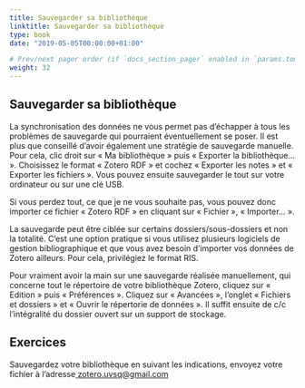 ```yaml
---
title: Sauvegarder sa bibliothèque
linktitle: Sauvegarder sa bibliothèque
type: book
date: "2019-05-05T00:00:00+01:00"

# Prev/next pager order (if `docs_section_pager` enabled in `params.toml`)
weight: 32
---
```


## Sauvegarder sa bibliothèque

La synchronisation des données ne vous permet pas d’échapper à tous les problèmes de sauvegarde qui pourraient éventuellement se poser. Il est plus que conseillé d’avoir également une stratégie de sauvegarde manuelle. Pour cela, clic droit sur « Ma bibliothèque » puis « Exporter la bibliothèque… ». Choisissez le format « Zotero RDF » et cochez « Exporter les notes » et « Exporter les fichiers ». Vous pouvez ensuite sauvegarder le tout sur votre ordinateur ou sur une clé USB.

Si vous perdez tout, ce que je ne vous souhaite pas, vous pouvez donc importer ce fichier « Zotero RDF » en cliquant sur « Fichier », « Importer… ».

La sauvegarde peut être ciblée sur certains dossiers/sous-dossiers et non la totalité. C’est une option pratique si vous utilisez plusieurs logiciels de gestion bibliographique et que vous avez besoin d’importer vos données de Zotero ailleurs. Pour cela, privilégiez le format RIS.

Pour vraiment avoir la main sur une sauvegarde réalisée manuellement, qui concerne tout le répertoire de votre bibliothèque Zotero, cliquez sur « Edition » puis « Préférences ». Cliquez sur « Avancées », l’onglet « Fichiers et dossiers » et « Ouvrir le répertorie de données ». Il suffit ensuite de c/c l’intégralité du dossier ouvert sur un support de stockage.

## Exercices

Sauvegardez votre bibliothèque en suivant les indications, envoyez votre fichier à l’adresse[ zotero.uvsq@gmail.com](mailto:zotero.uvsq@gmail.com)

